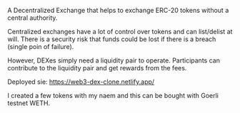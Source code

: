 A Decentralized Exchange that helps to exchange ERC-20 tokens without a central authority. 

Centralized exchanges have a lot of control over tokens and can list/delist at will. 
There is a security risk that funds could be lost if there is a breach (single poin of failure).


However, DEXes simply need a liquidity pair to operate. Participants can contribute to the liquidity pair and get rewards from the fees. 

Deployed sie: https://web3-dex-clone.netlify.app/

I created a few tokens with my naem and this can be bought with Goerli testnet WETH.
